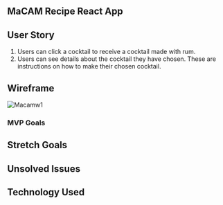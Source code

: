 ## MaCAM Recipe React App

## User Story

1. Users can click a cocktail to receive a cocktail made with rum.
2. Users can see details about the cocktail they have chosen. These are instructions on how to make their chosen cocktail.

## Wireframe

![Macamw1](https://media.git.generalassemb.ly/user/30886/files/b0a29b80-1719-11eb-88b4-21697befa3f5)

### MVP Goals

## Stretch Goals

## Unsolved Issues

## Technology Used
